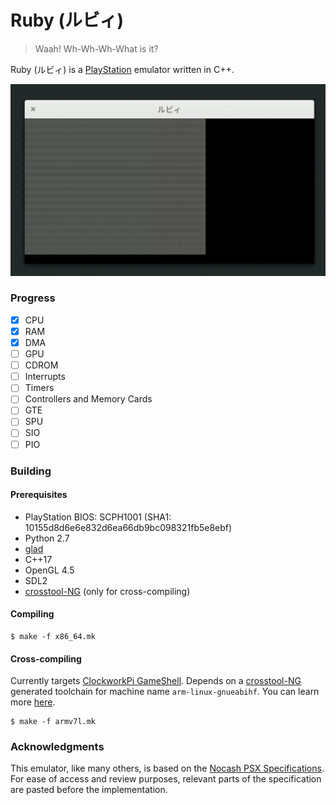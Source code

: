 # Ruby (ルビィ)

> Waah! Wh-Wh-Wh-What is it?

Ruby (ルビィ) is a [PlayStation](https://en.wikipedia.org/wiki/PlayStation_(console)) emulator written in C++.

![current_progress.gif](current_progress.gif)

### Progress

- [x] CPU
- [x] RAM
- [x] DMA
- [ ] GPU
- [ ] CDROM
- [ ] Interrupts
- [ ] Timers
- [ ] Controllers and Memory Cards
- [ ] GTE
- [ ] SPU
- [ ] SIO
- [ ] PIO

### Building

#### Prerequisites

- PlayStation BIOS: SCPH1001 (SHA1: 10155d8d6e6e832d6ea66db9bc098321fb5e8ebf)
- Python 2.7
- [glad](https://github.com/Dav1dde/glad)
- C++17
- OpenGL 4.5
- SDL2
- [crosstool-NG](http://crosstool-ng.github.io/) (only for cross-compiling)

#### Compiling

```
$ make -f x86_64.mk
```

#### Cross-compiling

Currently targets [ClockworkPi GameShell](https://www.clockworkpi.com/). Depends on a [crosstool-NG](http://crosstool-ng.github.io/) generated toolchain for machine name `arm-linux-gnueabihf`. You can learn more [here](https://github.com/Ruenzuo/gameshell-cross-compile).

```
$ make -f armv7l.mk
```

### Acknowledgments

This emulator, like many others, is based on the [Nocash PSX Specifications](http://problemkaputt.de/psx-spx.htm). For ease of access and review purposes, relevant parts of the specification are pasted before the implementation.

